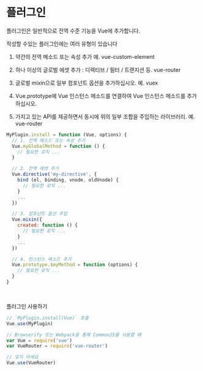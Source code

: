 # 플러그인

플러그인은 일반적으로 전역 수준 기능을 Vue에 추가합니다. 

작성할 수있는 플러그인에는 여러 유형이 있습니다

1. 약간의 전역 메소드 또는 속성 추가 
예. vue-custom-element

2. 하나 이상의 글로벌 에셋 추가 : 디렉티브 / 필터 / 트랜지션 등. vue-router

3. 글로벌 mixin으로 일부 컴포넌트 옵션을 추가하십시오. 
예. vuex

4. Vue.prototype에 Vue 인스턴스 메소드를 연결하여 Vue 인스턴스 메소드를 추가하십시오.

5. 가지고 있는 API를 제공하면서 동시에 위의 일부 조합을 주입하는 라이브러리. 
예. vue-router

```javascript
MyPlugin.install = function (Vue, options) {
  // 1. 전역 메소드 또는 속성 추가
  Vue.myGlobalMethod = function () {
    // 필요한 로직 ...
  }

  // 2. 전역 에셋 추가
  Vue.directive('my-directive', {
    bind (el, binding, vnode, oldVnode) {
      // 필요한 로직 ...
    }
    ...
  })

  // 3. 컴포넌트 옵션 주입
  Vue.mixin({
    created: function () {
      // 필요한 로직 ...
    }
    ...
  })

  // 4. 인스턴스 메소드 추가
  Vue.prototype.$myMethod = function (options) {
    // 필요한 로직 ...
  }
}
```

<br>

플러그인 사용하기

```javascript
// `MyPlugin.install(Vue)` 호출
Vue.use(MyPlugin)
```

```javascript
// Browserify 또는 Webpack을 통해 CommonJS를 사용할 때
var Vue = require('vue')
var VueRouter = require('vue-router')

// 잊지 마세요
Vue.use(VueRouter)
```